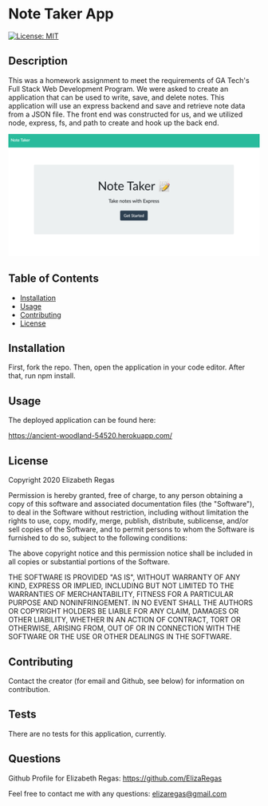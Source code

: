 # Note Taker App

[![License: MIT](https://img.shields.io/badge/License-MIT-yellow.svg)](https://opensource.org/licenses/MIT)

## Description

This was a homework assignment to meet the requirements of GA Tech's Full Stack Web Development Program. We were asked to create an application that can be used to write, save, and delete notes. This application will use an express backend and save and retrieve note data from a JSON file. The front end was constructed for us, and we utilized node, express, fs, and path to create and hook up the back end.

![My Project](./public/assets/screenShot.png)

## Table of Contents

* [Installation](#installation)
* [Usage](#usage)
* [Contributing](#contributing)
* [License](#license)

## Installation

First, fork the repo. Then, open the application in your code editor. After that, run npm install. 

## Usage

The deployed application can be found here:

https://ancient-woodland-54520.herokuapp.com/

## License

Copyright 2020 Elizabeth Regas

Permission is hereby granted, free of charge, to any person obtaining a copy of this software and associated documentation files (the "Software"), to deal in the Software without restriction, including without limitation the rights to use, copy, modify, merge, publish, distribute, sublicense, and/or sell copies of the Software, and to permit persons to whom the Software is furnished to do so, subject to the following conditions:

The above copyright notice and this permission notice shall be included in all copies or substantial portions of the Software.

THE SOFTWARE IS PROVIDED "AS IS", WITHOUT WARRANTY OF ANY KIND, EXPRESS OR IMPLIED, INCLUDING BUT NOT LIMITED TO THE WARRANTIES OF MERCHANTABILITY, FITNESS FOR A PARTICULAR PURPOSE AND NONINFRINGEMENT. IN NO EVENT SHALL THE AUTHORS OR COPYRIGHT HOLDERS BE LIABLE FOR ANY CLAIM, DAMAGES OR OTHER LIABILITY, WHETHER IN AN ACTION OF CONTRACT, TORT OR OTHERWISE, ARISING FROM, OUT OF OR IN CONNECTION WITH THE SOFTWARE OR THE USE OR OTHER DEALINGS IN THE SOFTWARE.

## Contributing

Contact the creator (for email and Github, see below) for information on contribution.

## Tests

There are no tests for this application, currently.

## Questions

Github Profile for Elizabeth Regas:
https://github.com/ElizaRegas

Feel free to contact me with any questions:
elizaregas@gmail.com

